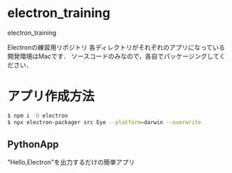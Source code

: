 # electron_training
electron_training

Electronの練習用リポジトリ
各ディレクトリがそれぞれのアプリになっている
開発環境はMacです．
ソースコードのみなので，各自でパッケージングしてください．


# アプリ作成方法

```bash
$ npm i -D electron
$ npx electron-packager src Eye --platform=darwin --overwrite
```

## PythonApp
"Hello,Electron"を出力するだけの簡単アプリ
